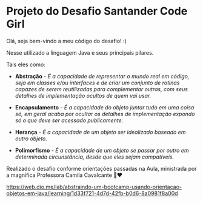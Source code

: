 # Projeto do Desafio Santander Code Girl #

Olá, seja bem-vindo a meu código do desafio! :)

Nesse utilizado a linguagem Java e seus principais pilares. 

Tais eles como:

 

* **Abstração** - *É a capacidade de representar o mundo real em código, seja em classes e/ou interfaces e de criar um conjunto de rotinas capazes de serem reutilizadas para complementar outras, com seus detalhes de implementação ocultos de quem vai usar.*

* **Encapsulamento** - *É a capacidade do objeto juntar tudo em uma coisa só, em geral acaba por ocultar os detalhes de implementação expondo só o que deve ser acessado publicamente.*

* **Herança** - *É a capacidade de um objeto ser idealizado baseado em outro objeto.*

* **Polimorfismo** - *É a capacidade de um objeto se passar por outro em determinada circunstância, desde que eles sejam compatíveis.*

  

Realizado o desafio conforme orientações passadas na Aula, ministrada por a magnifica Professora Camila Cavalcante :girl::heart:

<https://web.dio.me/lab/abstraindo-um-bootcamp-usando-orientacao-objetos-em-java/learning/1d33f721-4d7d-42fb-b0d6-8a0981f8a00d>



